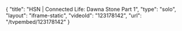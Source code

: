 {
    "title": "HSN | Connected Life: Dawna Stone Part 1",
    "type": "solo",
    "layout": "iframe-static",
    "videoId": "123178142",
    "url": "\/tvpembed\/123178142"
}